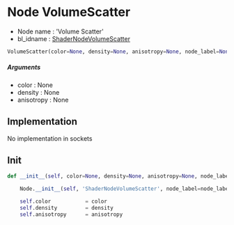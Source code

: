 # Node VolumeScatter

- Node name : 'Volume Scatter'
- bl_idname : [ShaderNodeVolumeScatter](https://docs.blender.org/api/current/bpy.types.ShaderNodeVolumeScatter.html)


``` python
VolumeScatter(color=None, density=None, anisotropy=None, node_label=None, node_color=None, **kwargs)
```
##### Arguments

- color : None
- density : None
- anisotropy : None

## Implementation

No implementation in sockets

## Init

``` python
def __init__(self, color=None, density=None, anisotropy=None, node_label=None, node_color=None, **kwargs):

    Node.__init__(self, 'ShaderNodeVolumeScatter', node_label=node_label, node_color=node_color, **kwargs)

    self.color           = color
    self.density         = density
    self.anisotropy      = anisotropy
```
